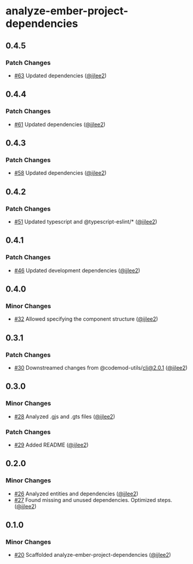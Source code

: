 # analyze-ember-project-dependencies

## 0.4.5

### Patch Changes

- [#63](https://github.com/ijlee2/embroider-toolbox/pull/63) Updated dependencies ([@ijlee2](https://github.com/ijlee2))

## 0.4.4

### Patch Changes

- [#61](https://github.com/ijlee2/embroider-toolbox/pull/61) Updated dependencies ([@ijlee2](https://github.com/ijlee2))

## 0.4.3

### Patch Changes

- [#58](https://github.com/ijlee2/embroider-toolbox/pull/58) Updated dependencies ([@ijlee2](https://github.com/ijlee2))

## 0.4.2

### Patch Changes

- [#51](https://github.com/ijlee2/embroider-toolbox/pull/51) Updated typescript and @typescript-eslint/\* ([@ijlee2](https://github.com/ijlee2))

## 0.4.1

### Patch Changes

- [#46](https://github.com/ijlee2/embroider-toolbox/pull/46) Updated development dependencies ([@ijlee2](https://github.com/ijlee2))

## 0.4.0

### Minor Changes

- [#32](https://github.com/ijlee2/embroider-toolbox/pull/32) Allowed specifying the component structure ([@ijlee2](https://github.com/ijlee2))

## 0.3.1

### Patch Changes

- [#30](https://github.com/ijlee2/embroider-toolbox/pull/30) Downstreamed changes from @codemod-utils/cli@2.0.1 ([@ijlee2](https://github.com/ijlee2))

## 0.3.0

### Minor Changes

- [#28](https://github.com/ijlee2/embroider-toolbox/pull/28) Analyzed .gjs and .gts files ([@ijlee2](https://github.com/ijlee2))

### Patch Changes

- [#29](https://github.com/ijlee2/embroider-toolbox/pull/29) Added README ([@ijlee2](https://github.com/ijlee2))

## 0.2.0

### Minor Changes

- [#26](https://github.com/ijlee2/embroider-toolbox/pull/26) Analyzed entities and dependencies ([@ijlee2](https://github.com/ijlee2))
- [#27](https://github.com/ijlee2/embroider-toolbox/pull/27) Found missing and unused dependencies. Optimized steps. ([@ijlee2](https://github.com/ijlee2))

## 0.1.0

### Minor Changes

- [#20](https://github.com/ijlee2/embroider-toolbox/pull/20) Scaffolded analyze-ember-project-dependencies ([@ijlee2](https://github.com/ijlee2))

